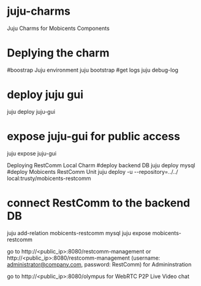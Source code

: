 # juju-charms
Juju Charms for Mobicents Components

# Deplying the charm 

#boostrap Juju environment
juju bootstrap
#get logs
juju debug-log
# deploy juju gui
juju deploy juju-gui
# expose juju-gui for public access
juju expose juju-gui

Deploying RestComm Local Charm
#deploy backend DB
juju deploy mysql
#deploy Mobicents RestComm Unit
juju deploy -u --repository=../../ local:trusty/mobicents-restcomm
# connect RestComm to the backend DB
juju add-relation mobicents-restcomm mysql
juju expose mobicents-restcomm


go to http://<public_ip>:8080/restcomm-management or http://<public_ip>:8080/restcomm-management (username: administrator@company.com, password: RestComm) for Admininstration

go to http://<public_ip>:8080/olympus for WebRTC P2P Live Video chat
